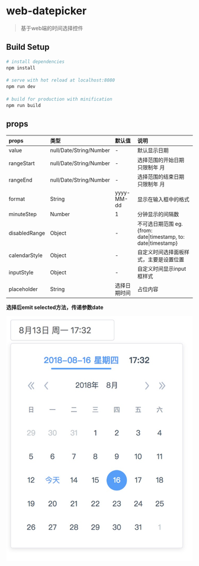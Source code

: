 # web-datepicker

> 基于web端的时间选择控件

## Build Setup

``` bash
# install dependencies
npm install

# serve with hot reload at localhost:8080
npm run dev

# build for production with minification
npm run build
```

## props
|props|类型|默认值|说明|
|:---|:---|:---|:---|
|value|null/Date/String/Number|-|默认显示日期
|rangeStart|null/Date/String/Number|-|选择范围的开始日期 只限制年 月|
|rangeEnd|null/Date/String/Number|-|选择范围的结束日期 只限制年 月|
|format|String|yyyy-MM-dd|显示在输入框中的格式
|minuteStep|Number|1|分钟显示的间隔数
|disabledRange|Object|-|不可选日期范围 eg.{from: date\|timestamp, to: date\|timestamp}
|calendarStyle|Object|-|自定义时间选择面板样式，主要是设置位置
|inputStyle|Object|-|自定义时间显示input框样式
|placeholder|String|选择日期时间|占位内容

**选择后emit selected方法，传递参数date**

![效果预览](https://github.com/prebra/web-datepicker/blob/master/src/assets/review.png)
